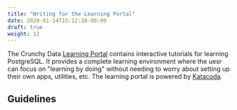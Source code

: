 ```yaml
---
title: "Writing for the Learning Portal"
date: 2020-01-14T15:12:18-08:00
draft: true
weight: 11
---
```


The Crunchy Data [Learning Portal]() contains interactive tutorials for learning PostgreSQL. It provides a complete learning environment where the uesr can focus on "learning by doing" without needing to worry about setting up their own apps, utilities, etc. The learning portal is powered by [Katacoda](https://www.katacoda.com/).

## Guidelines

